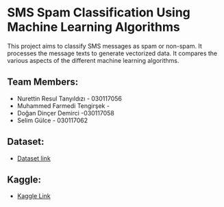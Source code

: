 # SMS Spam Classification Using Machine Learning Algorithms
This project aims to classify SMS messages as spam or non-spam. It processes the message texts to generate vectorized data. It compares the various aspects of the different machine learning algorithms.

## Team Members:
  * Nurettin Resul Tanyıldızı - 030117056
  * Muhammed Farmedi Tengirşek -
  * Doğan Dinçer Demirci -030117058
  * Selim Gülce - 030117062

## Dataset:
  * [Dataset link](https://archive.ics.uci.edu/ml/machine-learning-databases/00228/)

## Kaggle:
  * [Kaggle Link](https://www.kaggle.com/nurettinresultanyldz/machine-learning-project-1?scriptVersionId=61696745)

